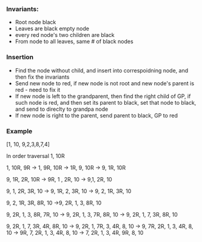 ### Invariants:
* Root node black
* Leaves are black empty node
* every red node's two children are black
* From node to all leaves, same # of black nodes

### Insertion

* Find the node without child, and insert into correspoidning node, and then fix the invariants
* Send new node to red, if new node is not root and new node's parent is red - need to fix it
* If new node is left to the grandparent, then find the right child of GP, if such node is red, and then set its parent to black, set that node to black, and send to direclty to grandpa node
* If new node is right to the parent, send parent to black, GP to red

### Example 

[1, 10, 9,2,3,8,7,4]

In order traversal
1,  10R

1, 10R, 9R -> 1, 9R, 10R -> 1R, 9, 10R -> 9, 1R, 10R 

9, 1R, 2R, 10R -> 9R, 1 , 2R, 10 -> 9,1, 2R, 10

9, 1, 2R, 3R, 10 -> 9, 1R, 2, 3R, 10 -> 9, 2, 1R, 3R, 10

9, 2, 1R, 3R, 8R, 10 ->9, 2R, 1, 3, 8R, 10 

9, 2R, 1, 3, 8R, 7R, 10 -> 9, 2R, 1, 3, 7R, 8R, 10 -> 9, 2R, 1, 7, 3R, 8R, 10

9, 2R, 1, 7, 3R, 4R, 8R, 10 ->  9, 2R, 1, 7R, 3, 4R, 8, 10 -> 9, 7R, 2R, 1, 3, 4R, 8, 10 -> 9R, 7,  2R, 1, 3, 4R, 8, 10 -> 7, 2R, 1, 3, 4R, 9R, 8, 10




